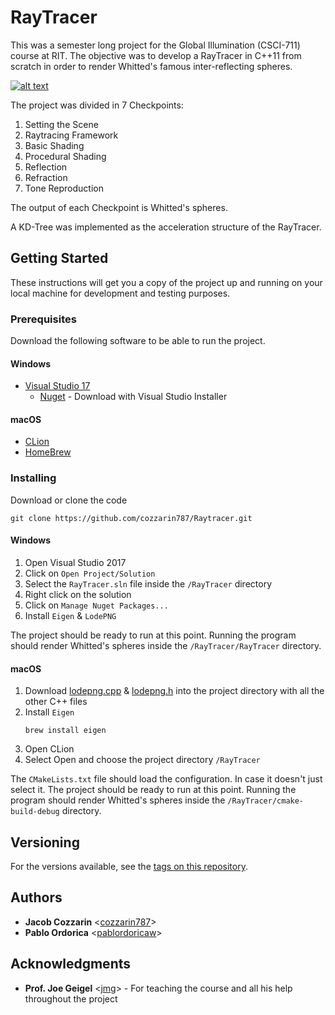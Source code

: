 # RayTracer

This was a semester long project for the Global Illumination (CSCI-711) course at RIT. The objective was to develop a 
RayTracer in C++11 from scratch in order to render Whitted's famous inter-reflecting spheres.

[![alt text](https://blogs.nvidia.com/wp-content/uploads/2018/07/sphckbd_35mm.jpg)](https://blogs.nvidia.com/blog/2018/08/01/ray-tracing-global-illumination-turner-whitted/)

The project was divided in 7 Checkpoints:
1. Setting the Scene
2. Raytracing Framework
3. Basic Shading
4. Procedural Shading
5. Reflection
6. Refraction
7. Tone Reproduction

The output of each Checkpoint is Whitted's spheres.

A KD-Tree was implemented as the acceleration structure of the RayTracer. 

## Getting Started

These instructions will get you a copy of the project up and running on your local machine for development and testing purposes. 

### Prerequisites

Download the following software to be able to run the project.

#### Windows
- [Visual Studio 17](https://visualstudio.microsoft.com/)
    - [Nuget](https://www.nuget.org/) - Download with Visual Studio Installer 

#### macOS
- [CLion](https://www.jetbrains.com/clion/)
- [HomeBrew](https://brew.sh/)

### Installing

Download or clone the code
```
git clone https://github.com/cozzarin787/Raytracer.git
```

#### Windows
1. Open Visual Studio 2017
2. Click on `Open Project/Solution`
3. Select the `RayTracer.sln` file inside the `/RayTracer` directory 
4. Right click on the solution
5. Click on `Manage Nuget Packages...`
6. Install `Eigen` & `LodePNG`

The project should be ready to run at this point. 
Running the program should render Whitted's spheres inside the `/RayTracer/RayTracer` directory.

#### macOS
1. Download [lodepng.cpp]() & [lodepng.h]() into the project directory with all the other C++ files
2. Install `Eigen`
    ```
    brew install eigen
    ```
3. Open CLion
4. Select Open and choose the project directory `/RayTracer`

The `CMakeLists.txt` file should load the configuration. In case it doesn't just select it.
The project should be ready to run at this point. 
Running the program should render Whitted's spheres inside the `/RayTracer/cmake-build-debug` directory.

## Versioning

For the versions available, see the [tags on this repository](https://github.com/cozzarin787/Raytracer/tags). 

## Authors

* **Jacob Cozzarin** <[cozzarin787](https://github.com/cozzarin787)>
* **Pablo Ordorica** <[pablordoricaw](https://github.com/pablordoricaw)>


## Acknowledgments

* **Prof. Joe Geigel** <[jmg](https://www.cs.rit.edu/~jmg/#welcome)> - For teaching the course and all his help throughout the project

